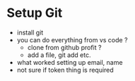 # Setup Git
- install git 
- you can do everything from vs code ?
    - clone from github profit ?
    - add a file, git add etc.
- what worked setting up email, name
- not sure if token thing is required